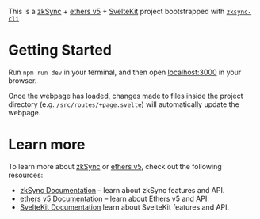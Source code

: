 This is a [zkSync](https://zksync.io) + [ethers v5](https://docs.ethers.org/v5/) + [SvelteKit](https://kit.svelte.dev/) project bootstrapped with [`zksync-cli`](https://github.com/matter-labs/zksync-cli)

# Getting Started

Run `npm run dev` in your terminal, and then open [localhost:3000](http://localhost:3000) in your browser.

Once the webpage has loaded, changes made to files inside the project directory (e.g. `/src/routes/+page.svelte`) will automatically update the webpage.

# Learn more

To learn more about [zkSync](https://zksync.io) or [ethers v5](https://docs.ethers.org/v5/), check out the following resources:

- [zkSync Documentation](https://era.zksync.io/docs/dev) – learn about zkSync features and API.
- [ethers v5 Documentation](https://docs.ethers.org/v5/) – learn about Ethers v5 and API.
- [SvelteKit Documentation](https://kit.svelte.dev/docs/introduction) learn about SvelteKit features and API.
